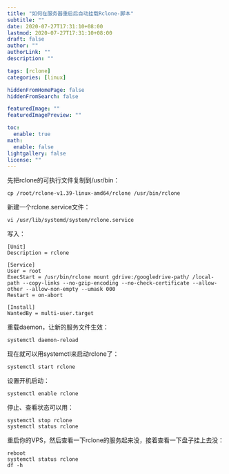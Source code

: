 ```yaml
---
title: "如何在服务器重启后自动挂载Rclone-脚本"
subtitle: ""
date: 2020-07-27T17:31:10+08:00
lastmod: 2020-07-27T17:31:10+08:00
draft: false
author: ""
authorLink: ""
description: ""

tags: [rclone]
categories: [linux]

hiddenFromHomePage: false
hiddenFromSearch: false

featuredImage: ""
featuredImagePreview: ""

toc:
  enable: true
math:
  enable: false
lightgallery: false
license: ""
---
```


<!--more-->

先把rclone的可执行文件复制到/usr/bin：

```
cp /root/rclone-v1.39-linux-amd64/rclone /usr/bin/rclone
```

新建一个rclone.service文件：

```
vi /usr/lib/systemd/system/rclone.service
```

写入：

```
[Unit]
Description = rclone
    
[Service]
User = root
ExecStart = /usr/bin/rclone mount gdrive:/googledrive-path/ /local-path --copy-links --no-gzip-encoding --no-check-certificate --allow-other --allow-non-empty --umask 000
Restart = on-abort
    
[Install]
WantedBy = multi-user.target
```

重载daemon，让新的服务文件生效：

```
systemctl daemon-reload
```

现在就可以用systemctl来启动rclone了：

```
systemctl start rclone
```

设置开机启动：

```
systemctl enable rclone
```

停止、查看状态可以用：

```
systemctl stop rclone
systemctl status rclone
```

重启你的VPS，然后查看一下rclone的服务起来没，接着查看一下盘子挂上去没：

```
reboot
systemctl status rclone
df -h
```